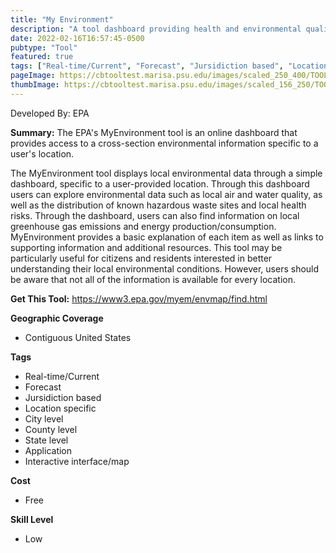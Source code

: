 ```yaml
---
title: "My Environment"
description: "A tool dashboard providing health and environmental quality assessments for the chosen locality "
date: 2022-02-16T16:57:45-0500
pubtype: "Tool"
featured: true
tags: ["Real-time/Current", "Forecast", "Jursidiction based", "Location specific", "City level", "County level", "State level", "Application", "Interactive interface/map"]
pageImage: https://cbtooltest.marisa.psu.edu/images/scaled_250_400/TOOLID_26.0_ScreenCapture-1.png
thumbImage: https://cbtooltest.marisa.psu.edu/images/scaled_156_250/TOOLID_26.0_ScreenCapture-1.png
---
```

Developed By: EPA

**Summary:** The EPA's MyEnvironment tool is an online dashboard that provides access to a cross-section environmental information specific to a user's location. 

The MyEnvironment tool displays local environmental data through a simple dashboard, specific to a user-provided location. Through this dashboard users can explore environmental data such as local air and water quality, as well as the distribution of known hazardous waste sites and local health risks. Through the dashboard, users can also find information on local greenhouse gas emissions and energy production/consumption. MyEnvironment provides a basic explanation of each item as well as links to supporting information and additional resources. This tool may be particularly useful for citizens and residents interested in better understanding their local environmental conditions. However, users should be aware that not all of the information is available for every location. 



__**Get This Tool:**__ https://www3.epa.gov/myem/envmap/find.html

__**Geographic Coverage**__
- Contiguous United States

__**Tags**__
-  Real-time/Current
-  Forecast
-  Jursidiction based
-  Location specific
-  City level
-  County level
-  State level
-  Application
-  Interactive interface/map

__**Cost**__
- Free

__**Skill Level**__
- Low
